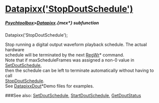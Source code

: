 # [Datapixx('StopDoutSchedule')](Datapixx-StopDoutSchedule) 
##### [Psychtoolbox](Psychtoolbox)>[Datapixx](Datapixx).{mex*} subfunction

Datapixx('StopDoutSchedule');

Stop running a digital output waveform playback schedule. The actual hardware  
schedule will be terminated by the next [RegWr](RegWr)\* command.  
Note that if maxScheduleFrames was assigned a non-0 value in [SetDoutSchedule](SetDoutSchedule),  
then the schedule can be left to terminate automatically without having to call  
[StopDoutSchedule](StopDoutSchedule).  
See [DatapixxDout](DatapixxDout)\*Demo files for examples.  
  


###See also:
[SetDoutSchedule](Datapixx-SetDoutSchedule), [StartDoutSchedule](Datapixx-StartDoutSchedule), [GetDoutStatus](Datapixx-GetDoutStatus)
